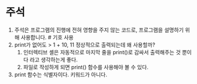 # 주석

1. 주석은 프로그램의 진행에 전혀 영향을 주지 않는 코드로, 프로그램을 설명하기 위해 사용합니다. # 기호 사용
2. print가 없어도 > 1 + 10, 11 정상적으로 출력되는데 왜 사용할까?
   1. 인터렉티브 셸은 자동적으로 마지막 줄을 print()로 감싸서 출력해주는 것 뿐이다 라고 생각하는게 좋다.
   2. 파일로 작성하게 되면 print() 함수를 사용해야 볼 수 있다.
3. print 함수는 식별자이다. 키워드가 아니다.